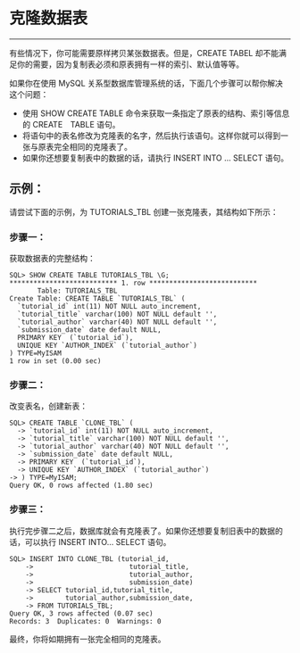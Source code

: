 # 克隆数据表 #

----------

有些情况下，你可能需要原样拷贝某张数据表。但是，CREATE TABEL 却不能满足你的需要，因为复制表必须和原表拥有一样的索引、默认值等等。

如果你在使用 MySQL 关系型数据库管理系统的话，下面几个步骤可以帮你解决这个问题：

- 使用 SHOW CREATE TABLE 命令来获取一条指定了原表的结构、索引等信息的 CREATE　TABLE 语句。
- 将语句中的表名修改为克隆表的名字，然后执行该语句。这样你就可以得到一张与原表完全相同的克隆表了。
- 如果你还想要复制表中的数据的话，请执行 INSERT INTO ...  SELECT 语句。

## 示例： ##

请尝试下面的示例，为 TUTORIALS_TBL 创建一张克隆表，其结构如下所示：

### 步骤一： ###

获取数据表的完整结构：

	SQL> SHOW CREATE TABLE TUTORIALS_TBL \G;
	*************************** 1. row ***************************
	       Table: TUTORIALS_TBL
	Create Table: CREATE TABLE `TUTORIALS_TBL` (
	  `tutorial_id` int(11) NOT NULL auto_increment,
	  `tutorial_title` varchar(100) NOT NULL default '',
	  `tutorial_author` varchar(40) NOT NULL default '',
	  `submission_date` date default NULL,
	  PRIMARY KEY  (`tutorial_id`),
	  UNIQUE KEY `AUTHOR_INDEX` (`tutorial_author`)
	) TYPE=MyISAM
	1 row in set (0.00 sec)

### 步骤二： ###

改变表名，创建新表：

	SQL> CREATE TABLE `CLONE_TBL` (
	  -> `tutorial_id` int(11) NOT NULL auto_increment,
	  -> `tutorial_title` varchar(100) NOT NULL default '',
	  -> `tutorial_author` varchar(40) NOT NULL default '',
	  -> `submission_date` date default NULL,
	  -> PRIMARY KEY  (`tutorial_id`),
	  -> UNIQUE KEY `AUTHOR_INDEX` (`tutorial_author`)
	-> ) TYPE=MyISAM;
	Query OK, 0 rows affected (1.80 sec)

### 步骤三： ###

执行完步骤二之后，数据库就会有克隆表了。如果你还想要复制旧表中的数据的话，可以执行 INSERT INTO... SELECT 语句。

	SQL> INSERT INTO CLONE_TBL (tutorial_id,
	    ->                        tutorial_title,
	    ->                        tutorial_author,
	    ->                        submission_date)
	    -> SELECT tutorial_id,tutorial_title,
	    ->        tutorial_author,submission_date,
	    -> FROM TUTORIALS_TBL;
	Query OK, 3 rows affected (0.07 sec)
	Records: 3  Duplicates: 0  Warnings: 0

最终，你将如期拥有一张完全相同的克隆表。